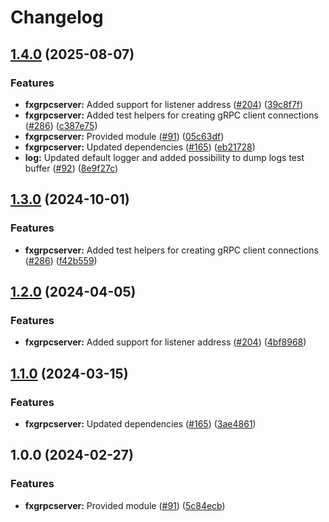 # Changelog

## [1.4.0](https://github.com/christopher862-dev/yokai/compare/fxgrpcserver-v1.3.0...fxgrpcserver/v1.4.0) (2025-08-07)


### Features

* **fxgrpcserver:** Added support for listener address ([#204](https://github.com/christopher862-dev/yokai/issues/204)) ([39c8f7f](https://github.com/christopher862-dev/yokai/commit/39c8f7f109df5da72330c77941c091feee6f7d94))
* **fxgrpcserver:** Added test helpers for creating gRPC client connections ([#286](https://github.com/christopher862-dev/yokai/issues/286)) ([c387e75](https://github.com/christopher862-dev/yokai/commit/c387e7591ede98695c9cbebdcf87ab7d08af7c5c))
* **fxgrpcserver:** Provided module ([#91](https://github.com/christopher862-dev/yokai/issues/91)) ([05c63df](https://github.com/christopher862-dev/yokai/commit/05c63df5c8104e2a3f2c8ff9c20e48390392ed5e))
* **fxgrpcserver:** Updated dependencies ([#165](https://github.com/christopher862-dev/yokai/issues/165)) ([eb21728](https://github.com/christopher862-dev/yokai/commit/eb2172841ebcdccba554790be89a338b35fce913))
* **log:** Updated default logger and added possibility to dump logs test buffer ([#92](https://github.com/christopher862-dev/yokai/issues/92)) ([8e9f27c](https://github.com/christopher862-dev/yokai/commit/8e9f27c68b710175776bf4dfea3fbe1be8d20979))

## [1.3.0](https://github.com/ankorstore/yokai/compare/fxgrpcserver/v1.2.0...fxgrpcserver/v1.3.0) (2024-10-01)


### Features

* **fxgrpcserver:** Added test helpers for creating gRPC client connections ([#286](https://github.com/ankorstore/yokai/issues/286)) ([f42b559](https://github.com/ankorstore/yokai/commit/f42b559a49baad3f1fb3e2c20e43ead44de1bff3))

## [1.2.0](https://github.com/ankorstore/yokai/compare/fxgrpcserver/v1.1.0...fxgrpcserver/v1.2.0) (2024-04-05)


### Features

* **fxgrpcserver:** Added support for listener address ([#204](https://github.com/ankorstore/yokai/issues/204)) ([4bf8968](https://github.com/ankorstore/yokai/commit/4bf89684121dae4e24bbc63a4199102da378b1ce))

## [1.1.0](https://github.com/ankorstore/yokai/compare/fxgrpcserver/v1.0.0...fxgrpcserver/v1.1.0) (2024-03-15)


### Features

* **fxgrpcserver:** Updated dependencies ([#165](https://github.com/ankorstore/yokai/issues/165)) ([3ae4861](https://github.com/ankorstore/yokai/commit/3ae48616a5cfc9d2da245a5c70100dcce341184c))

## 1.0.0 (2024-02-27)


### Features

* **fxgrpcserver:** Provided module ([#91](https://github.com/ankorstore/yokai/issues/91)) ([5c84ecb](https://github.com/ankorstore/yokai/commit/5c84ecbc5970dda3f702af7ed15622296fa4ea22))
